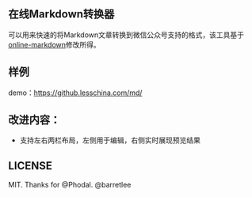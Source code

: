 ﻿## 在线Markdown转换器

可以用来快速的将Markdown文章转换到微信公众号支持的格式，该工具基于[online-markdown](https://github.com/barretlee/online-markdown)修改所得。

## 样例

demo：<https://github.lesschina.com/md/>

## 改进内容：

- 支持左右两栏布局，左侧用于编辑，右侧实时展现预览结果

## LICENSE

MIT. Thanks for @Phodal. @barretlee
